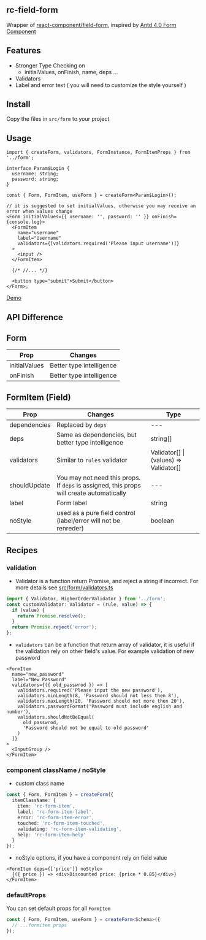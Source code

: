 ## rc-field-form

Wrapper of [react-component/field-form](https://github.com/react-component/field-form), inspired by [Antd 4.0 Form Component](https://next.ant.design/components/form/?locale=en-US#header)

## Features

- Stronger Type Checking on
  - initialValues, onFinish, name, deps ...
- Validators
- Label and error text ( you will need to customize the style yourself )

## Install

Copy the files in `src/form` to your project

## Usage

```tsx
import { createForm, validators, FormInstance, FormItemProps } from '../form';

interface Param$Login {
  username: string;
  password: string;
}

const { Form, FormItem, useForm } = createForm<Param$Login>();

// it is suggested to set initialValues, otherwise you may receive an error when values change
<Form initialValues={{ username: '', password: '' }} onFinish={console.log}>
  <FormItem
    name="username"
    label="Username"
    validators={[validators.required('Please input username')]}
  >
    <input />
  </FormItem>

  {/* //... */}

  <button type="submit">Submit</button>
</Form>;
```

[Demo](https://rc-field-form.herokuapp.com/)

## API Difference

## Form

| Prop          | Changes                  |
| ------------- | ------------------------ |
| initialValues | Better type intelligence |
| onFinish      | Better type intelligence |

## FormItem (Field)

| Prop         | Changes                                                                                  | Type                                   |
| ------------ | ---------------------------------------------------------------------------------------- | -------------------------------------- |
| dependencies | Replaced by `deps`                                                                       | ---                                    |
| deps         | Same as dependencies, but better type intelligence                                       | string[]                               |
| validators   | Similar to `rules` validator                                                             | Validator[] \| (values) => Validator[] |
| shouldUpdate | You may not need this props. If `deps` is assigned, this props will create automatically | ---                                    |
| label        | Form label                                                                               | string                                 |
| noStyle      | used as a pure field control (label/error will not be renreder)                          | boolean                                |

## Recipes

### validation

- Validator is a function return Promise, and reject a string if incorrect. For more details see [src/form/validators.ts](./src/form/validators.ts)

```ts
import { Validator, HigherOrderValidator } from '../form';
const customValidator: Validator = (rule, value) => {
  if (value) {
    return Promise.resolve();
  }
  return Promise.reject('error');
};
```

- `validators` can be a function that return array of validator, it is useful if the validation rely on other field's value. For example validation of new password

```tsx
<FormItem
  name="new_password"
  label="New Password"
  validators={({ old_passwrod }) => [
    validators.required('Please input the new password'),
    validators.minLength(8, 'Password should not less then 8'),
    validators.maxLength(20, 'Password should not more then 20'),
    validators.passwordFormat('Password must include english and number'),
    validators.shouldNotBeEqual(
      old_passwrod,
      'Password should not be equal to old password'
    )
  ]}
>
  <InputGroup />
</FormItem>
```

### component className / noStyle

- custom class name

```ts
const { Form, FormItem } = createForm({
  itemClassName: {
    item: 'rc-form-item',
    label: 'rc-form-item-label',
    error: 'rc-form-item-error',
    touched: 'rc-form-item-touched',
    validating: 'rc-form-item-validating',
    help: 'rc-form-item-help'
  }
});
```

- noStyle options, if you have a component rely on field value

```tsx
<FormItem deps={['price']} noStyle>
  {({ price }) => <div>Discounted price: {price * 0.85}</div>}
</FormItem>
```

### defaultProps

You can set default props for all `FormItem`

```ts
const { Form, FormItem, useForm } = createForm<Schema>({
  // ...formitem props
});
```
